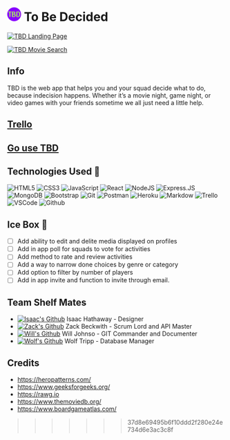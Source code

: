 # ![TBD Logo](public/favicon-TBD.png) To Be Decided

[![TBD Landing Page](https://i.imgur.com/zGtPC7h.png)](https://tobedecided.herokuapp.com/)

[![TBD Movie Search](https://i.imgur.com/aK9cFtK.png)](https://tobedecided.herokuapp.com/)

## Info
TBD is the web app that helps you and your squad decide what to do, because indecision happens. Whether it’s a movie night, game night, or video games with your friends sometime we all just need a little help.

## [Trello](https://trello.com/b/EufolsEI/unit-3-project)

## [Go use TBD](https://tobedecided.herokuapp.com/)

 ## Technologies Used 💾

![HTML5](https://img.shields.io/badge/-HTML5-E34F26?style=flat-square&logo=html5&logoColor=white) ![CSS3](https://img.shields.io/badge/-CSS3-1572B6?style=flat-square&logo=css3) ![JavaScript](https://img.shields.io/badge/-JavaScript-F7DF1E?style=flat-square&logo=javascript&logoColor=black) ![React](https://img.shields.io/badge/-React-61DAFB?style=flat-square&logo=React&logoColor=black) ![NodeJS](https://img.shields.io/badge/-NodeJS-339933?style=flat-square&logo=Node.js&logoColor=white) ![Express.JS](https://img.shields.io/badge/-Express.js-404D59?style=flat-square&for-the-badge) ![MongoDB](https://img.shields.io/badge/-MongoDB-white?style=flat-square&logo=mongodb) ![Bootstrap](https://img.shields.io/badge/-Bootstrap-563D7C?style=flat-square&logo=bootstrap) ![Git](https://img.shields.io/badge/-Git-black?style=flat-square&logo=git) ![Postman](https://img.shields.io/badge/-Postman-FF6C37?style=flat-square&logo=Postman&logoColor=white) ![Heroku](https://img.shields.io/badge/-Heroku-430098?style=flat-square&logo=heroku) ![Markdow](https://img.shields.io/badge/-Markdown-000000?style=flat-square&logo=Markdown&logoColor=white) ![Trello](https://img.shields.io/badge/-Trello-0079BF?style=flat-square&logo=Trello&logoColor=white) ![VSCode](https://img.shields.io/badge/-VS_Code-007ACC?style=flat-square&logo=visual-studio-code) ![Github](https://img.shields.io/badge/github-%23121011.svg?-the-badge&logo=github&logoColor=white)


## Ice Box 🧊

- [ ] Add ability to edit and delite media displayed on profiles
- [ ] Add in app poll for squads to vote for activities
- [ ] Add method to rate and review activities
- [ ] Add a way to narrow done choices by genre or category
- [ ] Add option to filter by number of players
- [ ] Add in app invite and function to invite through email.

## Team Shelf Mates

- [![Isaac's Github](https://img.shields.io/badge/github-%23121011.svg?-the-badge&logo=github&logoColor=white)](https://github.com/isha5258) Isaac Hathaway - Designer
- [![Zack's Github](https://img.shields.io/badge/github-%23121011.svg?-the-badge&logo=github&logoColor=white)](https://github.com/zackbeckwith) Zack Beckwith - Scrum Lord and API Master
- [![Will's Github](https://img.shields.io/badge/github-%23121011.svg?-the-badge&logo=github&logoColor=white)](https://github.com/WillJohnson03) Will Johnso - GIT Commander and Documenter
- [![Wolf's Github](https://img.shields.io/badge/github-%23121011.svg?-the-badge&logo=github&logoColor=white)](https://github.com/wolfsige) Wolf Tripp - Database Manager

## Credits
- https://heropatterns.com/
- https://www.geeksforgeeks.org/
- https://rawg.io
- https://www.themoviedb.org/
- https://www.boardgameatlas.com/

>>>>>>> 37d8e69495b6f10ddd2f280e24e734d6e3ac3c8f
